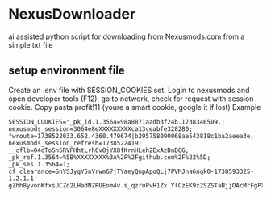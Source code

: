 # NexusDownloader
ai assisted python script for downloading from Nexusmods.com from a simple txt file

## setup environment file
Create an .env file with SESSION_COOKIES set. 
Login to nexusmods and open developer tools (F12), go to network, check for request with session cookie. Copy pasta profit!11
(youre a smart cookie, google it if lost)
Example
```
SESSION_COOKIES="_pk_id.1.3564=98a8871aadb3f24b.1738346509.; nexusmods_session=3064e8eXXXXXXXXXca13ceabfe328280; fwroute=1738522033.652.4360.479674|b295758090068ae543818c1ba2aeea3e; nexusmods_session_refresh=1738522419; __cflb=04dToSn5RVPHhtLrhCv8jYX8fKrnHLeh2ExAzDnBGG; _pk_ref.1.3564=%5B%XXXXXXXX%3A%2F%2Fgithub.com%2F%22%5D; _pk_ses.1.3564=1; cf_clearance=SnYSJygY5nYrwm67jTYaeyQnpApoQLj7PVMJna6nqk0-1738593325-1.2.1.1-gZhh8yvonKfxsUCZo2LHadNZPUEom4v.s_qzruPvH1Zx.YlCzEK9x2SZSTaNjjOAcMrFgPX.MFlPci58hB6gTfBFekzpQI6Hx8UMgFg3J8cypIMWWvRy7u94P1YsQjWG6StTTidncoFepeGyvOrOAKw1pp4a70nDkIE4Ogt1d2iXkLHkGbdNa5bTew8XKgXQflAsBK79X4PHcmqV5IZXEGTX44.XXXXXXXX_TWesTUoe5sm7e5WYlEMt1r4Db9SNX1_CFIHVhC5UqWRXi_myqU9vbmrpvn9BCRgr.QZSno"
```
